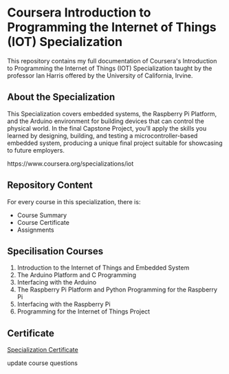 # Coursera Introduction to Programming the Internet of Things (IOT) Specialization
 
<p> This repository contains my full documentation of Coursera's Introduction to Programming the Internet of Things (IOT) Specialization taught by the professor Ian Harris offered by the University of California, Irvine.</p>

<h2> About the Specialization </h2>
<p> This Specialization covers embedded systems, the Raspberry Pi Platform, and the Arduino environment for building devices that can control the physical world. In the final Capstone Project, you’ll apply the skills you learned by designing, building, and testing a microcontroller-based embedded system, producing a unique final project suitable for showcasing to future employers.</p>
https://www.coursera.org/specializations/iot

<h2> Repository Content </h2>
<p> For every course in this specialization, there is:</p>
<ul>
<li>  Course Summary </li>
<li>  Course Certificate </li>
<li>  Assignments </li>
</ul>

## Specilisation Courses
1. Introduction to the Internet of Things and Embedded System
2. The Arduino Platform and C Programming
3. Interfacing with the Arduino
4. The Raspberry Pi Platform and Python Programming for the Raspberry Pi
5. Interfacing with the Raspberry Pi
6. Programming for the Internet of Things Project

## Certificate
[Specialization Certificate](https://coursera.org/share/d5558a677a066760d176a28717fd2612)

update course questions

